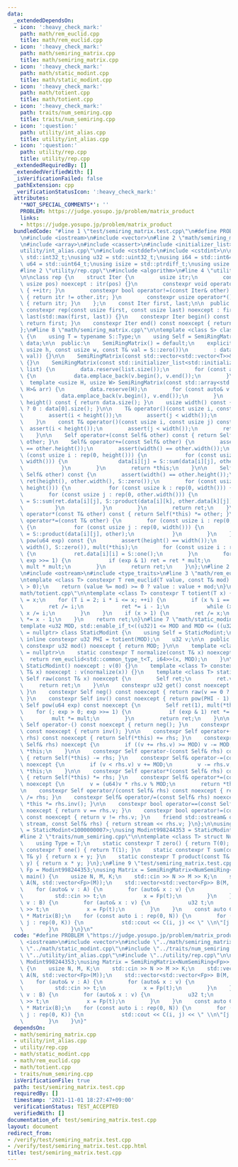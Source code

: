 ```yaml
---
data:
  _extendedDependsOn:
  - icon: ':heavy_check_mark:'
    path: math/rem_euclid.cpp
    title: math/rem_euclid.cpp
  - icon: ':heavy_check_mark:'
    path: math/semiring_matrix.cpp
    title: math/semiring_matrix.cpp
  - icon: ':heavy_check_mark:'
    path: math/static_modint.cpp
    title: math/static_modint.cpp
  - icon: ':heavy_check_mark:'
    path: math/totient.cpp
    title: math/totient.cpp
  - icon: ':heavy_check_mark:'
    path: traits/num_semiring.cpp
    title: traits/num_semiring.cpp
  - icon: ':question:'
    path: utility/int_alias.cpp
    title: utility/int_alias.cpp
  - icon: ':question:'
    path: utility/rep.cpp
    title: utility/rep.cpp
  _extendedRequiredBy: []
  _extendedVerifiedWith: []
  _isVerificationFailed: false
  _pathExtension: cpp
  _verificationStatusIcon: ':heavy_check_mark:'
  attributes:
    '*NOT_SPECIAL_COMMENTS*': ''
    PROBLEM: https://judge.yosupo.jp/problem/matrix_product
    links:
    - https://judge.yosupo.jp/problem/matrix_product
  bundledCode: "#line 1 \"test/semiring_matrix.test.cpp\"\n#define PROBLEM \"https://judge.yosupo.jp/problem/matrix_product\"\
    \n#include <iostream>\n#include <vector>\n#line 2 \"math/semiring_matrix.cpp\"\
    \n#include <array>\n#include <cassert>\n#include <initializer_list>\n#line 2 \"\
    utility/int_alias.cpp\"\n#include <cstddef>\n#include <cstdint>\n\nusing i32 =\
    \ std::int32_t;\nusing u32 = std::uint32_t;\nusing i64 = std::int64_t;\nusing\
    \ u64 = std::uint64_t;\nusing isize = std::ptrdiff_t;\nusing usize = std::size_t;\n\
    #line 2 \"utility/rep.cpp\"\n#include <algorithm>\n#line 4 \"utility/rep.cpp\"\
    \n\nclass rep {\n    struct Iter {\n        usize itr;\n        constexpr Iter(const\
    \ usize pos) noexcept : itr(pos) {}\n        constexpr void operator++() noexcept\
    \ { ++itr; }\n        constexpr bool operator!=(const Iter& other) const noexcept\
    \ { return itr != other.itr; }\n        constexpr usize operator*() const noexcept\
    \ { return itr; }\n    };\n    const Iter first, last;\n\n  public:\n    explicit\
    \ constexpr rep(const usize first, const usize last) noexcept : first(first),\
    \ last(std::max(first, last)) {}\n    constexpr Iter begin() const noexcept {\
    \ return first; }\n    constexpr Iter end() const noexcept { return last; }\n\
    };\n#line 8 \"math/semiring_matrix.cpp\"\n\ntemplate <class S> class SemiRingMatrix\
    \ {\n    using T = typename S::Type;\n    using Self = SemiRingMatrix;\n    std::vector<std::vector<T>>\
    \ data;\n\n  public:\n    SemiRingMatrix() = default;\n    explicit SemiRingMatrix(const\
    \ usize h, const usize w, const T& val = S::zero())\n        : data(h, std::vector<T>(w,\
    \ val)) {}\n\n    SemiRingMatrix(const std::vector<std::vector<T>>& vec) : data(vec)\
    \ {}\n    SemiRingMatrix(const std::initializer_list<std::initializer_list<T>>&\
    \ list) {\n        data.reserve(list.size());\n        for (const auto& v : list)\
    \ {\n            data.emplace_back(v.begin(), v.end());\n        }\n    }\n  \
    \  template <usize H, usize W> SemiRingMatrix(const std::array<std::array<T, W>,\
    \ H>& arr) {\n        data.reserve(H);\n        for (const auto& v : arr) {\n\
    \            data.emplace_back(v.begin(), v.end());\n        }\n    }\n\n    usize\
    \ height() const { return data.size(); }\n    usize width() const { return data.empty()\
    \ ? 0 : data[0].size(); }\n\n    T& operator()(const usize i, const usize j) {\n\
    \        assert(i < height());\n        assert(j < width());\n        return data[i][j];\n\
    \    }\n    const T& operator()(const usize i, const usize j) const {\n      \
    \  assert(i < height());\n        assert(j < width());\n        return data[i][j];\n\
    \    }\n\n    Self operator+(const Self& other) const { return Self(*this) +=\
    \ other; }\n    Self& operator+=(const Self& other) {\n        assert(height()\
    \ == other.height());\n        assert(width() == other.width());\n        for\
    \ (const usize i : rep(0, height())) {\n            for (const usize j : rep(0,\
    \ width())) {\n                data[i][j] = S::sum(data[i][j], other.data[i][j]);\n\
    \            }\n        }\n        return *this;\n    }\n\n    Self operator*(const\
    \ Self& other) const {\n        assert(width() == other.height());\n        Self\
    \ ret(height(), other.width(), S::zero());\n        for (const usize i : rep(0,\
    \ height())) {\n            for (const usize k : rep(0, width())) {\n        \
    \        for (const usize j : rep(0, other.width())) {\n                    ret.data[i][j]\
    \ = S::sum(ret.data[i][j], S::product(data[i][k], other.data[k][j]));\n      \
    \          }\n            }\n        }\n        return ret;\n    }\n\n    Self\
    \ operator*(const T& other) const { return Self(*this) *= other; }\n    Self&\
    \ operator*=(const T& other) {\n        for (const usize i : rep(0, height()))\
    \ {\n            for (const usize j : rep(0, width())) {\n                data[i][j]\
    \ = S::product(data[i][j], other);\n            }\n        }\n    }\n\n    Self\
    \ pow(u64 exp) const {\n        assert(height() == width());\n        Self ret(height(),\
    \ width(), S::zero()), mult(*this);\n        for (const usize i : rep(0, height()))\
    \ {\n            ret.data[i][i] = S::one();\n        }\n        for (; exp > 0;\
    \ exp >>= 1) {\n            if (exp & 1) ret = ret * mult;\n            mult =\
    \ mult * mult;\n        }\n        return ret;\n    }\n};\n#line 2 \"math/static_modint.cpp\"\
    \n#include <ostream>\n#include <type_traits>\n#line 3 \"math/rem_euclid.cpp\"\n\
    \ntemplate <class T> constexpr T rem_euclid(T value, const T& mod) {\n    assert(mod\
    \ > 0);\n    return (value %= mod) >= 0 ? value : value + mod;\n}\n#line 2 \"\
    math/totient.cpp\"\n\ntemplate <class T> constexpr T totient(T x) {\n    T ret\
    \ = x;\n    for (T i = 2; i * i <= x; ++i) {\n        if (x % i == 0) {\n    \
    \        ret /= i;\n            ret *= i - 1;\n            while (x % i == 0)\
    \ x /= i;\n        }\n    }\n    if (x > 1) {\n        ret /= x;\n        ret\
    \ *= x - 1;\n    }\n    return ret;\n}\n#line 7 \"math/static_modint.cpp\"\n\n\
    template <u32 MOD, std::enable_if_t<((u32)1 <= MOD and MOD <= ((u32)1 << 31))>*\
    \ = nullptr> class StaticModint {\n    using Self = StaticModint;\n\n    static\
    \ inline constexpr u32 PHI = totient(MOD);\n    u32 v;\n\n  public:\n    static\
    \ constexpr u32 mod() noexcept { return MOD; }\n\n    template <class T, std::enable_if_t<std::is_integral_v<T>>*\
    \ = nullptr>\n    static constexpr T normalize(const T& x) noexcept {\n      \
    \  return rem_euclid<std::common_type_t<T, i64>>(x, MOD);\n    }\n\n    constexpr\
    \ StaticModint() noexcept : v(0) {}\n    template <class T> constexpr StaticModint(const\
    \ T& x) noexcept : v(normalize(x)) {}\n    template <class T> static constexpr\
    \ Self raw(const T& x) noexcept {\n        Self ret;\n        ret.v = x;\n   \
    \     return ret;\n    }\n\n    constexpr u32 get() const noexcept { return v;\
    \ }\n    constexpr Self neg() const noexcept { return raw(v == 0 ? 0 : MOD - v);\
    \ }\n    constexpr Self inv() const noexcept { return pow(PHI - 1); }\n    constexpr\
    \ Self pow(u64 exp) const noexcept {\n        Self ret(1), mult(*this);\n    \
    \    for (; exp > 0; exp >>= 1) {\n            if (exp & 1) ret *= mult;\n   \
    \         mult *= mult;\n        }\n        return ret;\n    }\n\n    constexpr\
    \ Self operator-() const noexcept { return neg(); }\n    constexpr Self operator~()\
    \ const noexcept { return inv(); }\n\n    constexpr Self operator+(const Self&\
    \ rhs) const noexcept { return Self(*this) += rhs; }\n    constexpr Self& operator+=(const\
    \ Self& rhs) noexcept {\n        if ((v += rhs.v) >= MOD) v -= MOD;\n        return\
    \ *this;\n    }\n\n    constexpr Self operator-(const Self& rhs) const noexcept\
    \ { return Self(*this) -= rhs; }\n    constexpr Self& operator-=(const Self& rhs)\
    \ noexcept {\n        if (v < rhs.v) v += MOD;\n        v -= rhs.v;\n        return\
    \ *this;\n    }\n\n    constexpr Self operator*(const Self& rhs) const noexcept\
    \ { return Self(*this) *= rhs; }\n    constexpr Self& operator*=(const Self& rhs)\
    \ noexcept {\n        v = (u64)v * rhs.v % MOD;\n        return *this;\n    }\n\
    \n    constexpr Self operator/(const Self& rhs) const noexcept { return Self(*this)\
    \ /= rhs; }\n    constexpr Self& operator/=(const Self& rhs) noexcept { return\
    \ *this *= rhs.inv(); }\n\n    constexpr bool operator==(const Self& rhs) const\
    \ noexcept { return v == rhs.v; }\n    constexpr bool operator!=(const Self& rhs)\
    \ const noexcept { return v != rhs.v; }\n    friend std::ostream& operator<<(std::ostream&\
    \ stream, const Self& rhs) { return stream << rhs.v; }\n};\n\nusing Modint1000000007\
    \ = StaticModint<1000000007>;\nusing Modint998244353 = StaticModint<998244353>;\n\
    #line 2 \"traits/num_semiring.cpp\"\n\ntemplate <class T> struct NumSemiRing {\n\
    \    using Type = T;\n    static constexpr T zero() { return T(0); }\n    static\
    \ constexpr T one() { return T(1); }\n    static constexpr T sum(const T& x, const\
    \ T& y) { return x + y; }\n    static constexpr T product(const T& x, const T&\
    \ y) { return x * y; }\n};\n#line 9 \"test/semiring_matrix.test.cpp\"\n\nusing\
    \ Fp = Modint998244353;\nusing Matrix = SemiRingMatrix<NumSemiRing<Fp>>;\n\nint\
    \ main() {\n    usize N, M, K;\n    std::cin >> N >> M >> K;\n    std::vector<std::vector<Fp>>\
    \ A(N, std::vector<Fp>(M));\n    std::vector<std::vector<Fp>> B(M, std::vector<Fp>(K));\n\
    \    for (auto& v : A) {\n        for (auto& x : v) {\n            u32 t;\n  \
    \          std::cin >> t;\n            x = Fp(t);\n        }\n    }\n    for (auto&\
    \ v : B) {\n        for (auto& x : v) {\n            u32 t;\n            std::cin\
    \ >> t;\n            x = Fp(t);\n        }\n    }\n    const auto C = Matrix(A)\
    \ * Matrix(B);\n    for (const auto i : rep(0, N)) {\n        for (const auto\
    \ j : rep(0, K)) {\n            std::cout << C(i, j) << \" \\n\"[j + 1 == K];\n\
    \        }\n    }\n}\n"
  code: "#define PROBLEM \"https://judge.yosupo.jp/problem/matrix_product\"\n#include\
    \ <iostream>\n#include <vector>\n#include \"../math/semiring_matrix.cpp\"\n#include\
    \ \"../math/static_modint.cpp\"\n#include \"../traits/num_semiring.cpp\"\n#include\
    \ \"../utility/int_alias.cpp\"\n#include \"../utility/rep.cpp\"\n\nusing Fp =\
    \ Modint998244353;\nusing Matrix = SemiRingMatrix<NumSemiRing<Fp>>;\n\nint main()\
    \ {\n    usize N, M, K;\n    std::cin >> N >> M >> K;\n    std::vector<std::vector<Fp>>\
    \ A(N, std::vector<Fp>(M));\n    std::vector<std::vector<Fp>> B(M, std::vector<Fp>(K));\n\
    \    for (auto& v : A) {\n        for (auto& x : v) {\n            u32 t;\n  \
    \          std::cin >> t;\n            x = Fp(t);\n        }\n    }\n    for (auto&\
    \ v : B) {\n        for (auto& x : v) {\n            u32 t;\n            std::cin\
    \ >> t;\n            x = Fp(t);\n        }\n    }\n    const auto C = Matrix(A)\
    \ * Matrix(B);\n    for (const auto i : rep(0, N)) {\n        for (const auto\
    \ j : rep(0, K)) {\n            std::cout << C(i, j) << \" \\n\"[j + 1 == K];\n\
    \        }\n    }\n}"
  dependsOn:
  - math/semiring_matrix.cpp
  - utility/int_alias.cpp
  - utility/rep.cpp
  - math/static_modint.cpp
  - math/rem_euclid.cpp
  - math/totient.cpp
  - traits/num_semiring.cpp
  isVerificationFile: true
  path: test/semiring_matrix.test.cpp
  requiredBy: []
  timestamp: '2021-11-01 18:27:47+09:00'
  verificationStatus: TEST_ACCEPTED
  verifiedWith: []
documentation_of: test/semiring_matrix.test.cpp
layout: document
redirect_from:
- /verify/test/semiring_matrix.test.cpp
- /verify/test/semiring_matrix.test.cpp.html
title: test/semiring_matrix.test.cpp
---
```

